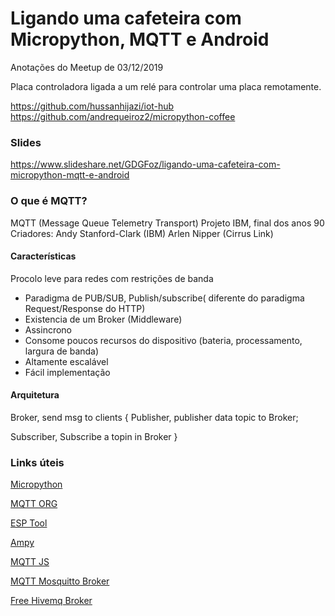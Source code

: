 # Ligando uma cafeteira com Micropython, MQTT e Android


Anotações do Meetup de 03/12/2019

Placa controladora ligada a um relé para controlar uma placa remotamente. 

https://github.com/hussanhijazi/iot-hub
https://github.com/andrequeiroz2/micropython-coffee


### Slides

https://www.slideshare.net/GDGFoz/ligando-uma-cafeteira-com-micropython-mqtt-e-android





### O que é MQTT?

MQTT (Message Queue Telemetry Transport)
Projeto IBM, final dos anos 90
Criadores: Andy Stanford-Clark (IBM) Arlen Nipper (Cirrus Link)

#### Características

Procolo leve para redes com restrições de banda

* Paradigma de PUB/SUB, Publish/subscribe( diferente do paradigma Request/Response do HTTP)
* Existencia de um Broker (Middleware)
* Assincrono
* Consome poucos recursos do dispositivo (bateria, processamento, largura de banda)
* Altamente escalável
* Fácil implementação

#### Arquitetura 

Broker, send msg to clients {
  Publisher, publisher data topic to Broker;

  Subscriber, Subscribe a topin in Broker 
}


### Links úteis

[Micropython](https://micropython.org/)

[MQTT ORG](http://mqtt.org/)

[ESP Tool](https://github.com/espressif/esptool)

[Ampy](https://github.com/scientifichackers/ampy)

[MQTT JS](https://github.com/mqttjs/MQTT.js)

[MQTT Mosquitto Broker](https://mosquitto.org/)

[Free Hivemq Broker](https://www.hivemq.com/public-mqtt-broker/)